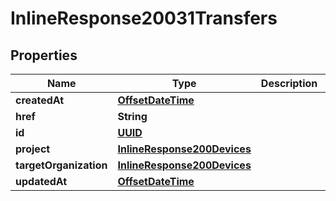 
# InlineResponse20031Transfers

## Properties
Name | Type | Description | Notes
------------ | ------------- | ------------- | -------------
**createdAt** | [**OffsetDateTime**](OffsetDateTime.md) |  |  [optional]
**href** | **String** |  |  [optional]
**id** | [**UUID**](UUID.md) |  |  [optional]
**project** | [**InlineResponse200Devices**](InlineResponse200Devices.md) |  |  [optional]
**targetOrganization** | [**InlineResponse200Devices**](InlineResponse200Devices.md) |  |  [optional]
**updatedAt** | [**OffsetDateTime**](OffsetDateTime.md) |  |  [optional]



